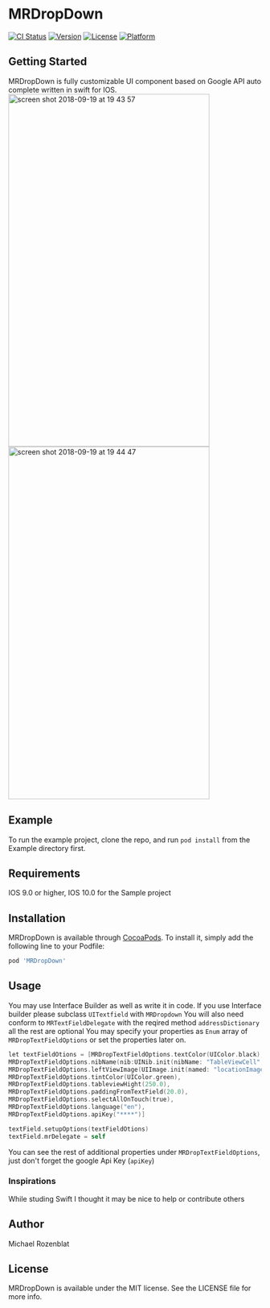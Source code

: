 # MRDropDown

[![CI Status](https://img.shields.io/travis/mike.rozen1@gmail.com/MRDropDown.svg?style=flat)](https://travis-ci.org/mike.rozen1@gmail.com/MRDropDown)
[![Version](https://img.shields.io/cocoapods/v/MRDropDown.svg?style=flat)](https://cocoapods.org/pods/MRDropDown)
[![License](https://img.shields.io/cocoapods/l/MRDropDown.svg?style=flat)](https://cocoapods.org/pods/MRDropDown)
[![Platform](https://img.shields.io/cocoapods/p/MRDropDown.svg?style=flat)](https://cocoapods.org/pods/MRDropDown)

## Getting Started
MRDropDown is fully customizable UI component based on Google API auto complete written in swift for IOS.
<img width="400" height="700" alt="screen shot 2018-09-19 at 19 43 57" src="https://user-images.githubusercontent.com/11506268/45768143-a95c5a00-bc44-11e8-8f51-9ef846263138.png"><img width="400" height="700" alt="screen shot 2018-09-19 at 19 44 47" src="https://user-images.githubusercontent.com/11506268/45768144-a95c5a00-bc44-11e8-849b-6f02e67f7102.png">

## Example

To run the example project, clone the repo, and run `pod install` from the Example directory first.

## Requirements
IOS 9.0 or higher, IOS 10.0 for the Sample project

## Installation

MRDropDown is available through [CocoaPods](https://cocoapods.org). To install
it, simply add the following line to your Podfile:

```ruby
pod 'MRDropDown'
```

## Usage
You may use Interface Builder as well as write it in code.
If you use Interface builder please subclass `UITextfield` with `MRDropdown` 
You will also need  conform to `MRTextFieldDelegate` with the reqired method `addressDictionary` all the rest are optional
You may specify your properties as `Enum` array of `MRDropTextFieldOptions` or set the properties later on.
```objective-c
let textFieldOtions = [MRDropTextFieldOptions.textColor(UIColor.black),
MRDropTextFieldOptions.nibName(nib:UINib.init(nibName: "TableViewCell", bundle: nil), reuseIdentifier: "cell"),
MRDropTextFieldOptions.leftViewImage(UIImage.init(named: "locationImage")),
MRDropTextFieldOptions.tintColor(UIColor.green),
MRDropTextFieldOptions.tableviewHight(250.0),
MRDropTextFieldOptions.paddingFromTextField(20.0),
MRDropTextFieldOptions.selectAllOnTouch(true),
MRDropTextFieldOptions.language("en"),
MRDropTextFieldOptions.apiKey("****")]

textField.setupOptions(textFieldOtions)
textField.mrDelegate = self
```
You can see the rest of additional properties under  `MRDropTextFieldOptions`, just don't forget the google Api Key (`apiKey`)

### Inspirations
While studing Swift I thought it may be nice to help or contribute others

## Author

Michael Rozenblat

## License

MRDropDown is available under the MIT license. See the LICENSE file for more info.
